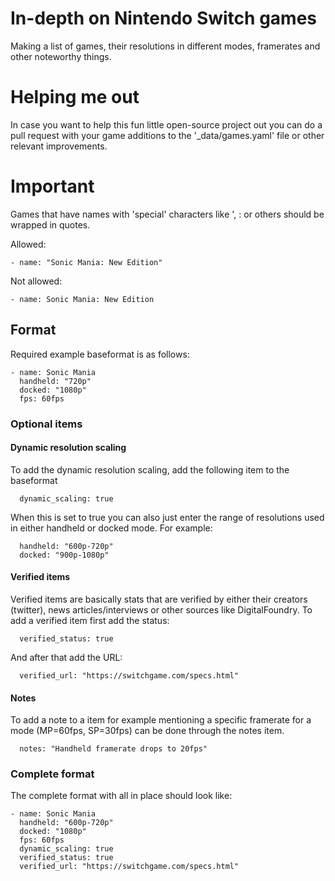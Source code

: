 # In-depth on Nintendo Switch games
Making a list of games, their resolutions in different modes, framerates and other noteworthy things.

# Helping me out
In case you want to help this fun little open-source project out you can do a pull request with your game additions to the '_data/games.yaml' file or other relevant improvements. 

# Important
Games that have names with 'special' characters like ', : or others should be wrapped in quotes. 

Allowed: 

    - name: "Sonic Mania: New Edition"

Not allowed:

    - name: Sonic Mania: New Edition

## Format
Required example baseformat is as follows:

    - name: Sonic Mania
      handheld: "720p"
      docked: "1080p"
      fps: 60fps

### Optional items
#### Dynamic resolution scaling
To add the dynamic resolution scaling, add the following item to the baseformat

      dynamic_scaling: true

When this is set to true you can also just enter the range of resolutions used in either handheld or docked mode. For example:

      handheld: "600p-720p"
      docked: "900p-1080p"

#### Verified items
Verified items are basically stats that are verified by either their creators (twitter), news articles/interviews or other sources like DigitalFoundry. To add a verified item first add the status:

      verified_status: true

And after that add the URL:

      verified_url: "https://switchgame.com/specs.html"

#### Notes
To add a note to a item for example mentioning a specific framerate for a mode (MP=60fps, SP=30fps) can be done through the notes item.

      notes: "Handheld framerate drops to 20fps"

### Complete format
The complete format with all in place should look like:

    - name: Sonic Mania
      handheld: "600p-720p"
      docked: "1080p"
      fps: 60fps
      dynamic_scaling: true
      verified_status: true
      verified_url: "https://switchgame.com/specs.html"